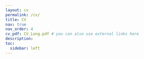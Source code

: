 ```yaml
---
layout: cv
permalink: /cv/
title: CV
nav: true
nav_order: 4
cv_pdf: CV_Long.pdf # you can also use external links here
description:
toc:
  sidebar: left
---
```

